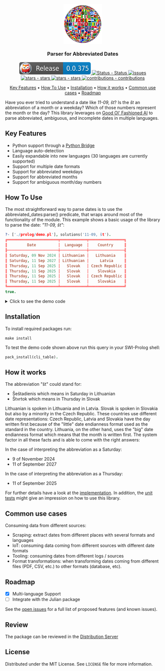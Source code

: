 <h1 align="center">
    <a href="https://github.com/scrapinghub/dateparser">
        <img src="https://raw.githubusercontent.com/crgz/abbreviated_dates/main/.github/flags-jakearchibald.github.io-scour.svg?raw=true" width="25%" align="center" style="border:0px solid white">
    </a>
</h1>

<h3 align="center">Parser for Abbreviated Dates</h3>

<p align="center">
    <a href=https://www.swi-prolog.org/pack/list?p=abbreviated_dates">
        <img src="https://github.com/crgz/abbreviated_dates/blob/main/.github/badges/release.svg" alt="release - release">
    </a>
    <a href="https://github.com/crgz/abbreviated_dates/actions?query=is%3Asuccess">
        <img src="https://github.com/crgz/abbreviated_dates/actions/workflows/04-ship.yml/badge.svg" alt="Status - Status">
    </a>
    <a href="https://github.com/crgz/abbreviated_dates/issues">
        <img src="https://img.shields.io/github/issues/crgz/abbreviated_dates.svg" alt="issues">
    </a>
    <a href="https://github.com/crgz/abbreviated_dates/stargazers">
        <img src="https://img.shields.io/github/stars/crgz/abbreviated_dates.svg" alt="stars - stars">
    </a>
    <a href="https://github.com/crgz/abbreviated_dates/graphs/contributors">
        <img src="https://img.shields.io/github/contributors/crgz/abbreviated_dates.svg" alt="stars - stars">
    </a>
    <a href="https://github.com/crgz/abbreviated_dates/blob/main/CONTRIBUTING.md">
        <img src="https://img.shields.io/badge/contributions-welcome-brightgreen.svg?style=flat" alt="contributions - contributions">
    </a>
</p>

<p align="center">
    <a href="#user-content-key-features">Key Features</a> •
    <a href="#user-content-how-to-use">How To Use</a> •
    <a href="#user-content-installation">Installation</a> •
    <a href="#user-content-how-it-works">How it works</a> •
    <a href="#user-content-common-use-cases">Common use cases</a> •
    <a href="#user-content-roadmap">Roadmap</a>
</p>

Have you ever tried to understand a date like *11-09, št*? Is the *št* an abbreviation of a month or a weekday? Which of
those numbers represent the month or the day? This library leverages on [Good Ol' Fashioned
AI](https://www.cambridge.org/core/books/abs/cambridge-handbook-of-artificial-intelligence/gofai/FCF7D6DD921658FE8AE9F2A2B0FECBDD)
to parse abbreviated, ambiguous, and incomplete dates in multiple languages.

## Key Features

* Python support through a [Python Bridge](https://github.com/crgz/fuzzy_dates)
* Language auto-detection
* Easily expandable into new languages (30 languages are currently supported)
* Support for multiple date formats
* Support for abbreviated weekdays
* Support for abbreviated months
* Support for ambiguous month/day numbers

## How To Use

The most straightforward way to parse dates is to use the abbreviated_dates:parse() predicate, that wraps around most of the
functionality of the module.  This example shows a basic usage of the library to parse the date: *"11-09, št"*:

```prolog
?- ['./prolog/demo.pl'], solutions('11-09, št').
╔═══════════════════════╤════════════╤════════════════╗
║         Date          │  Language  │    Country     ║
╟───────────────────────┼────────────┼────────────────╢
║ Saturday, 09 Nov 2024 │ Lithuanian │   Lithuania    ║
║ Saturday, 11 Sep 2027 │ Lithuanian │     Latvia     ║
║ Thursday, 11 Sep 2025 │   Slovak   │ Czech Republic ║
║ Thursday, 11 Sep 2025 │   Slovak   │    Slovakia    ║
║ Thursday, 11 Sep 2025 │   Slovak   │ Czech Republic ║
║ Thursday, 11 Sep 2025 │   Slovak   │    Slovakia    ║
╚═══════════════════════╧════════════╧════════════════╝
true.
```
<details>
  <summary>Click to see the demo code</summary>

```prolog
:- use_module(library(abbreviated_dates)).
:- use_module(library(cli_table)).

solutions(Text):- % E.g. solutions('11-09, št').
  Starting = date(2022,09,9),
  findall([Date,Language,Country],format(Starting,Text,Date,Language,Country),Row),
  cli_table(Row,[head(['Date','Language','Country'])]).

format(Starting, Text, DateText, Language, Country):-
  parse(Starting, Text, [Date], _, Language, Country),
  format_time(string(DateText), "%A, %d %b %Y", Date).
```
</details>

## Installation

To install required packages run:

```commandline
make install
```

To test the demo code shown above run this query in your SWI-Prolog shell:

```prolog
pack_install(cli_table).
```

## How it works

The abbreviation "št" could stand for:
- Šeštadienis which means in Saturday in Lithuanian
- Štvrtok which means in Thursday in Slovak

Lithuanian is spoken in Lithuania and in Latvia. Slovak is spoken in Slovakia but also by a minority in the Czech Republic.
These countries use different date representations: Czech Republic, Latvia and Slovakia have the day written first because of
the "little" date endianness format used as the standard in the country. Lithuania, on the other hand, uses the "big" date
endianness format which means that the month is written first. The system factor in all these facts and is able to come with
the right answers:

In the case of interpreting the abbreviation as a Saturday:
-  9 of November 2024
- 11 of September 2027

In the case of interpreting the abbreviation as a Thursday:
- 11 of September 2025

For further details have a look at the [implementation](prolog/abbreviated_dates.pl). In addition, the
[unit tests](prolog/abbreviated_dates.plt) might give an impression on how to use this library.

## Common use cases

Consuming data from different sources:

* Scraping: extract dates from different places with several formats and languages
* IoT: consuming data coming from different sources with different date formats
* Tooling: consuming dates from different logs / sources
* Format transformations: when transforming dates coming from different files (PDF, CSV, etc.) to other formats (database, etc).

## Roadmap

- [x] Multi-language Support
- [ ] Integrate with the Julian package

See the [open issues](https://github.com///issues) for a full list of proposed features (and known issues).

## Review

The package can be reviewed in the [Distribution Server](https://eu.swi-prolog.org/pack/review?p=abbreviated_dates)

## License

Distributed under the MIT License. See `LICENSE` file for more information.
